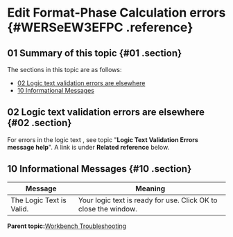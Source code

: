 # Edit Format-Phase Calculation errors {#WERSeEW3EFPC .reference}

## 01 Summary of this topic {#01 .section}

The sections in this topic are as follows:

-   [02 Logic text validation errors are elsewhere](WERSeEW3EFPC.md#02)
-   [10 Informational Messages](WERSeEW3EFPC.md#10)

## 02 Logic text validation errors are elsewhere {#02 .section}

For errors in the logic text , see topic "**Logic Text Validation Errors message help**". A link is under **Related reference** below.

## 10 Informational Messages {#10 .section}

|Message|Meaning|
|-------|-------|
|The Logic Text is Valid.|Your logic text is ready for use. Click OK to close the window.|

**Parent topic:**[Workbench Troubleshooting](../html/AAR950WETr.md)

